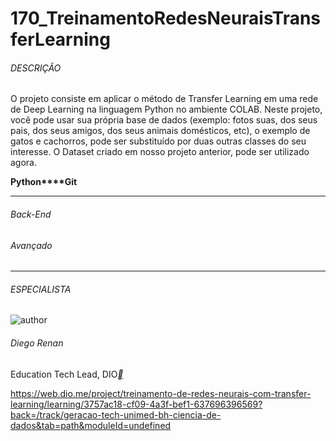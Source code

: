 # 170_TreinamentoRedesNeuraisTransferLearning





###### DESCRIÇÃO

O projeto consiste em aplicar o método de Transfer Learning em uma rede de Deep Learning na linguagem Python no ambiente COLAB. Neste projeto, você pode usar sua própria base de dados (exemplo: fotos suas, dos seus pais, dos seus amigos, dos seus animais domésticos, etc), o exemplo de gatos e cachorros, pode ser substituído por duas outras classes do seu interesse. O Dataset criado em nosso projeto anterior, pode ser utilizado agora.

**Python****Git**

------

###### Back-End

###### Avançado

------

###### ESPECIALISTA

![author](https://hermes.digitalinnovation.one/users/author/photos/a1259dd0-1a01-4683-a349-e988155df17b.jpg)

###### Diego Renan

Education Tech Lead, DIO[**](https://www.linkedin.com/in/diego-renan-bruno-48194484/)



https://web.dio.me/project/treinamento-de-redes-neurais-com-transfer-learning/learning/3757ac18-cf09-4a3f-bef1-637696396569?back=/track/geracao-tech-unimed-bh-ciencia-de-dados&tab=path&moduleId=undefined



